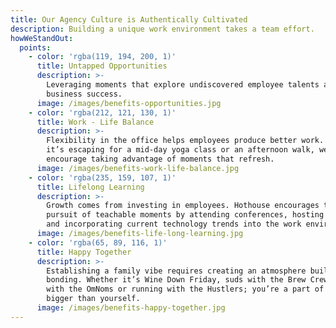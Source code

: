 ```yaml
---
title: Our Agency Culture is Authentically Cultivated
description: Building a unique work environment takes a team effort.
howWeStandOut:
  points:
    - color: 'rgba(119, 194, 200, 1)'
      title: Untapped Opportunities
      description: >-
        Leveraging moments that explore undiscovered employee talents and
        business success.
      image: /images/benefits-opportunities.jpg
    - color: 'rgba(212, 121, 130, 1)'
      title: Work - Life Balance
      description: >-
        Flexibility in the office helps employees produce better work. Whether
        it’s escaping for a mid-day yoga class or an afternoon walk, we
        encourage taking advantage of moments that refresh.
      image: /images/benefits-work-life-balance.jpg
    - color: 'rgba(235, 159, 107, 1)'
      title: Lifelong Learning
      description: >-
        Growth comes from investing in employees. Hothouse encourages the
        pursuit of teachable moments by attending conferences, hosting speakers
        and incorporating current technology trends into the work environment.
      image: /images/benefits-life-long-learning.jpg
    - color: 'rgba(65, 89, 116, 1)'
      title: Happy Together
      description: >-
        Establishing a family vibe requires creating an atmosphere built for
        bonding. Whether it’s Wine Down Friday, suds with the Brew Crew, yoga
        with the OmNoms or running with the Hustlers; you’re a part of something
        bigger than yourself.
      image: /images/benefits-happy-together.jpg
---
```

